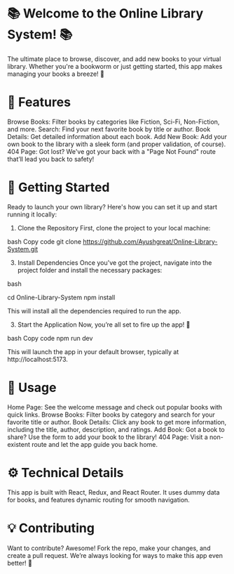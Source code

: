 
# 📚 Welcome to the Online Library System! 📚
The ultimate place to browse, discover, and add new books to your virtual library. Whether you're a bookworm or just getting started, this app makes managing your books a breeze! 🚀

# 🌟 Features
Browse Books: Filter books by categories like Fiction, Sci-Fi, Non-Fiction, and more.
Search: Find your next favorite book by title or author.
Book Details: Get detailed information about each book.
Add New Book: Add your own book to the library with a sleek form (and proper validation, of course).
404 Page: Got lost? We've got your back with a "Page Not Found" route that’ll lead you back to safety!
# 🚀 Getting Started
Ready to launch your own library? Here's how you can set it up and start running it locally:

1. Clone the Repository
First, clone the project to your local machine:

bash
Copy code
git clone https://github.com/Ayushgreat/Online-Library-System.git

3. Install Dependencies
Once you've got the project, navigate into the project folder and install the necessary packages:

bash

cd Online-Library-System
npm install

This will install all the dependencies required to run the app.

3. Start the Application
Now, you’re all set to fire up the app! 🚀

bash
Copy code
npm run dev

This will launch the app in your default browser, typically at http://localhost:5173.

# 📝 Usage

Home Page: See the welcome message and check out popular books with quick links.
Browse Books: Filter books by category and search for your favorite title or author.
Book Details: Click any book to get more information, including the title, author, description, and ratings.
Add Book: Got a book to share? Use the form to add your book to the library!
404 Page: Visit a non-existent route and let the app guide you back home.
# ⚙️ Technical Details
This app is built with React, Redux, and React Router. It uses dummy data for books, and features dynamic routing for smooth navigation.

# 💡 Contributing
Want to contribute? Awesome! Fork the repo, make your changes, and create a pull request. We’re always looking for ways to make this app even better! 🙌
